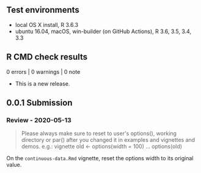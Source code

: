 
## Test environments
* local OS X install, R 3.6.3
* ubuntu 16.04, macOS, win-builder (on GitHub Actions), R 3.6, 3.5, 3.4, 3.3

## R CMD check results

0 errors | 0 warnings | 0 note

* This is a new release.

## 0.0.1 Submission

### Review - 2020-05-13

> Please always make sure to reset to user's options(), working directory 
or par() after you changed it in examples and vignettes and demos.
e.g.: vignette
old <- options(width = 100)
...
options(old)

On the `continuous-data.Rmd` vignette, reset the options width to its original value.
